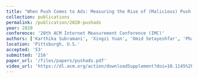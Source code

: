 ```yaml
---
title: "When Push Comes to Ads: Measuring the Rise of (Malicious) Push Advertising"
collection: publications
permalink: /publication/2020-pushads
year: 2020
conference: '20th ACM Internet Measurement Conference (IMC)'
authors: ['Karthika Subramani', 'Xingzi Yuan', 'Omid Setayeshfar', 'Phani Vadrevu', 'Kyu Hyung Lee', 'Roberto Perdisci']
location: 'Pittsburgh, U.S.'
accepted: '53'
submitted: '216'
paper_url: '/files/papers/pushads.pdf'
video_url: 'https://dl.acm.org/action/downloadSupplement?doi=10.1145%2F3419394.3423631&file=imc2020-107-long.mp4'
---
```

